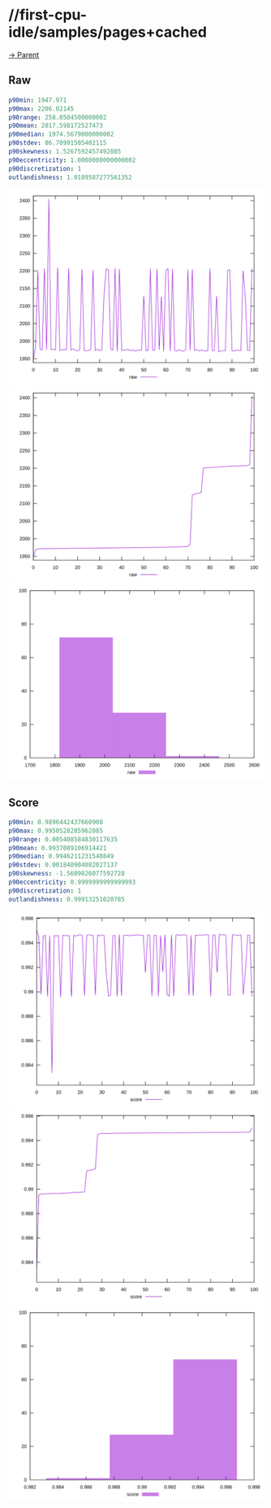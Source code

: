 
# //first-cpu-idle/samples/pages+cached

[→ Parent](../..)


## Raw


```yaml
p90min: 1947.971
p90max: 2206.02145
p90range: 258.0504500000002
p90mean: 2017.598172527473
p90median: 1974.5679000000002
p90stdev: 86.70991505402115
p90skewness: 1.5267592457492085
p90eccentricity: 1.0000000000000002
p90discretization: 1
outlandishness: 1.0189587277561352

```

![PLOT: raw-values](./raw/values.svg)![PLOT: raw-sorted](./raw/sorted.svg)![PLOT: raw-histogram](./raw/histogram.svg)
## Score


```yaml
p90min: 0.9896442437660908
p90max: 0.9950528285962085
p90range: 0.005408584830117635
p90mean: 0.9937089106914421
p90median: 0.9946211231540849
p90stdev: 0.001840904082027137
p90skewness: -1.5609826077592728
p90eccentricity: 0.9999999999999993
p90discretization: 1
outlandishness: 0.99913251020785

```

![PLOT: score-values](./score/values.svg)![PLOT: score-sorted](./score/sorted.svg)![PLOT: score-histogram](./score/histogram.svg)